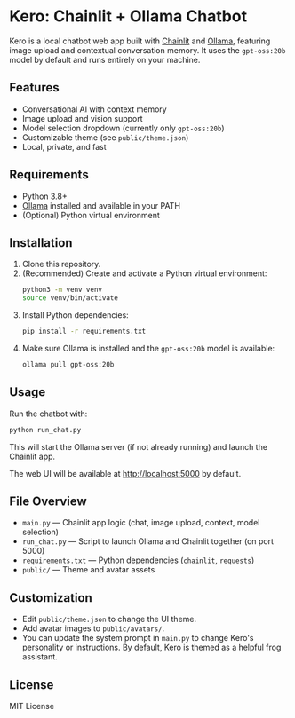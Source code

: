 # Kero: Chainlit + Ollama Chatbot

Kero is a local chatbot web app built with [Chainlit](https://www.chainlit.io/) and [Ollama](https://ollama.com/), featuring image upload and contextual conversation memory. It uses the `gpt-oss:20b` model by default and runs entirely on your machine.

## Features
- Conversational AI with context memory
- Image upload and vision support
- Model selection dropdown (currently only `gpt-oss:20b`)
- Customizable theme (see `public/theme.json`)
- Local, private, and fast

## Requirements
- Python 3.8+
- [Ollama](https://ollama.com/) installed and available in your PATH
- (Optional) Python virtual environment

## Installation
1. Clone this repository.
2. (Recommended) Create and activate a Python virtual environment:
   ```bash
   python3 -m venv venv
   source venv/bin/activate
   ```
3. Install Python dependencies:
   ```bash
   pip install -r requirements.txt
   ```
4. Make sure Ollama is installed and the `gpt-oss:20b` model is available:
   ```bash
   ollama pull gpt-oss:20b
   ```

## Usage
Run the chatbot with:
```bash
python run_chat.py
```
This will start the Ollama server (if not already running) and launch the Chainlit app.

The web UI will be available at [http://localhost:5000](http://localhost:5000) by default.

## File Overview
- `main.py` — Chainlit app logic (chat, image upload, context, model selection)
- `run_chat.py` — Script to launch Ollama and Chainlit together (on port 5000)
- `requirements.txt` — Python dependencies (`chainlit`, `requests`)
- `public/` — Theme and avatar assets

## Customization
- Edit `public/theme.json` to change the UI theme.
- Add avatar images to `public/avatars/`.
- You can update the system prompt in `main.py` to change Kero's personality or instructions. By default, Kero is themed as a helpful frog assistant.

## License
MIT License
